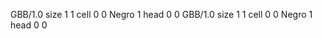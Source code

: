 <gs-board without-header> GBB/1.0
size 1 1
cell 0 0 Negro 1 
head 0 0
 </gs-board>
<gs-board without-header> GBB/1.0
size 1 1
cell 0 0 Negro 1 
head 0 0 </gs-board>